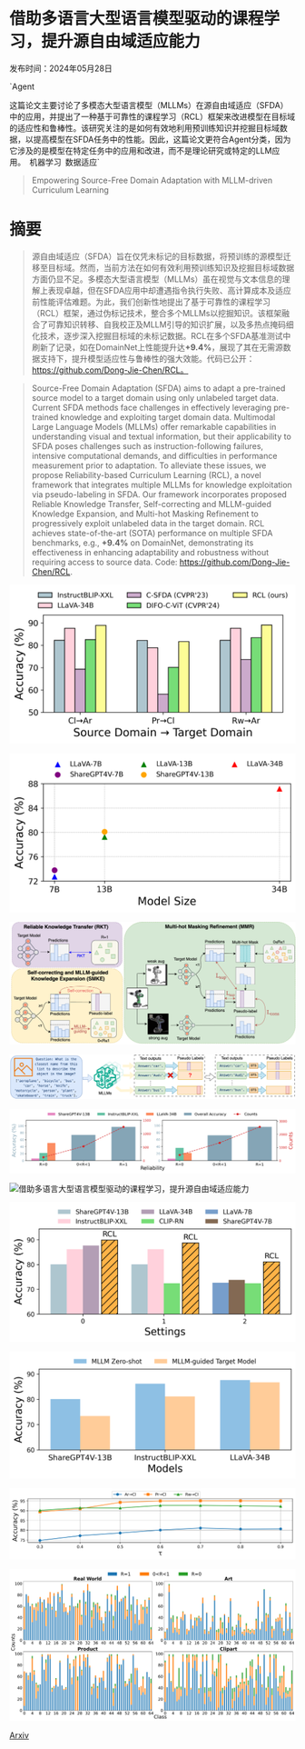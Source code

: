 # 借助多语言大型语言模型驱动的课程学习，提升源自由域适应能力

发布时间：2024年05月28日

`Agent

这篇论文主要讨论了多模态大型语言模型（MLLMs）在源自由域适应（SFDA）中的应用，并提出了一种基于可靠性的课程学习（RCL）框架来改进模型在目标域的适应性和鲁棒性。该研究关注的是如何有效地利用预训练知识并挖掘目标域数据，以提高模型在SFDA任务中的性能。因此，这篇论文更符合Agent分类，因为它涉及的是模型在特定任务中的应用和改进，而不是理论研究或特定的LLM应用。` `机器学习` `数据适应`

> Empowering Source-Free Domain Adaptation with MLLM-driven Curriculum Learning

# 摘要

> 源自由域适应（SFDA）旨在仅凭未标记的目标数据，将预训练的源模型迁移至目标域。然而，当前方法在如何有效利用预训练知识及挖掘目标域数据方面仍显不足。多模态大型语言模型（MLLMs）虽在视觉与文本信息的理解上表现卓越，但在SFDA应用中却遭遇指令执行失败、高计算成本及适应前性能评估难题。为此，我们创新性地提出了基于可靠性的课程学习（RCL）框架，通过伪标记技术，整合多个MLLMs以挖掘知识。该框架融合了可靠知识转移、自我校正及MLLM引导的知识扩展，以及多热点掩码细化技术，逐步深入挖掘目标域的未标记数据。RCL在多个SFDA基准测试中刷新了记录，如在DomainNet上性能提升达$\textbf{+9.4\%}$，展现了其在无需源数据支持下，提升模型适应性与鲁棒性的强大效能。代码已公开：https://github.com/Dong-Jie-Chen/RCL。

> Source-Free Domain Adaptation (SFDA) aims to adapt a pre-trained source model to a target domain using only unlabeled target data. Current SFDA methods face challenges in effectively leveraging pre-trained knowledge and exploiting target domain data. Multimodal Large Language Models (MLLMs) offer remarkable capabilities in understanding visual and textual information, but their applicability to SFDA poses challenges such as instruction-following failures, intensive computational demands, and difficulties in performance measurement prior to adaptation. To alleviate these issues, we propose Reliability-based Curriculum Learning (RCL), a novel framework that integrates multiple MLLMs for knowledge exploitation via pseudo-labeling in SFDA. Our framework incorporates proposed Reliable Knowledge Transfer, Self-correcting and MLLM-guided Knowledge Expansion, and Multi-hot Masking Refinement to progressively exploit unlabeled data in the target domain. RCL achieves state-of-the-art (SOTA) performance on multiple SFDA benchmarks, e.g., $\textbf{+9.4%}$ on DomainNet, demonstrating its effectiveness in enhancing adaptability and robustness without requiring access to source data. Code: https://github.com/Dong-Jie-Chen/RCL.

![借助多语言大型语言模型驱动的课程学习，提升源自由域适应能力](../../../paper_images/2405.18376/officehome_compare_4.png)

![借助多语言大型语言模型驱动的课程学习，提升源自由域适应能力](../../../paper_images/2405.18376/intro_zero_shot_4.png)

![借助多语言大型语言模型驱动的课程学习，提升源自由域适应能力](../../../paper_images/2405.18376/overview_1.png)

![借助多语言大型语言模型驱动的课程学习，提升源自由域适应能力](../../../paper_images/2405.18376/mllm_instruction.png)

![借助多语言大型语言模型驱动的课程学习，提升源自由域适应能力](../../../paper_images/2405.18376/reliability_1.png)

![借助多语言大型语言模型驱动的课程学习，提升源自由域适应能力](../../../paper_images/2405.18376/tsne.png)

![借助多语言大型语言模型驱动的课程学习，提升源自由域适应能力](../../../paper_images/2405.18376/mllm_ablation_1.png)

![借助多语言大型语言模型驱动的课程学习，提升源自由域适应能力](../../../paper_images/2405.18376/mllm_one_model_1.png)

![借助多语言大型语言模型驱动的课程学习，提升源自由域适应能力](../../../paper_images/2405.18376/appen_tau.png)

![借助多语言大型语言模型驱动的课程学习，提升源自由域适应能力](../../../paper_images/2405.18376/dist.png)

[Arxiv](https://arxiv.org/abs/2405.18376)